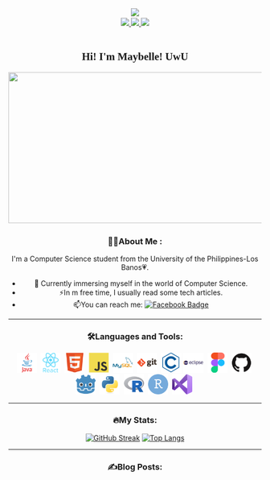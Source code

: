 

<!--
**Maybeeelle/Maybeeelle** is a ✨ _special_ ✨ repository because its `README.md` (this file) appears on your GitHub profile.

Here are some ideas to get you started:

- 🔭 I’m currently working on ...
- 🌱 I’m currently learning ...
- 👯 I’m looking to collaborate on ...
- 🤔 I’m looking for help with ...
- 💬 Ask me about ...
- 📫 How to reach me: ...
- 😄 Pronouns: ...
- ⚡ Fun fact: ...
-->

<div id="header" align="center" >
  <img src= "https://i.pinimg.com/originals/fe/f8/65/fef865f1df5fa7bfefafaa56f4d7aaec.gif" width="120"/>
  <div id="badges">
    <a href="https://www.facebook.com/maybelle.quidespatetico">
      <img src="https://img.shields.io/badge/%20Facebook-20B2AA?logo=facebook&logoColor=white&color=blue&style=for-the-badge" >
    </a>
    <a href="https://www.linkedin.com/in/maybelle-patetico-026a202a2/">
      <img src="https://img.shields.io/badge/%20LinkedIn-20B2AA?logo=linkedIn&logoColor=white&color=purple&style=for-the-badge">
    </a>
    <a href="https://www.instagram.com/maiblynnn/">
      <img src="https://img.shields.io/badge/%20Instagram-20B2AA?logo=instagram&logoColor=white&color=blue&style=for-the-badge">
    </a>
  </div>
  <img src="https://komarev.com/ghpvc/?username=Maybeeelle&style=flat-square&color=blue" alt=""/>
  <h2 style="font-family: cursive;">Hi! I'm Maybelle! UwU</h2>
</div>
<div align="center">
  <img src="https://64.media.tumblr.com/ece89fcb5b72631cf76c1f517f9b9098/9fa2d86d31636773-d7/s500x750/ac9a600be2e7626f502e282d42cc7aa6816c6b06.gifv" width="600" height="300"/>
  
### 👩‍💻About Me :
I'm a Computer Science student from the University of the Philippines-Los Banos💗.
 - 🌱 Currently immersing myself in the world of Computer Science.
 - ⚡In m free time, I usually read some tech articles.
 - 📫You can reach me: [![Facebook Badge](https://img.shields.io/badge/%20Facebook-20B2AA?logo=facebook&logoColor=white&color=blue&style=flat)](https://www.facebook.com/maybelle.quidespatetico)
_ _ _

### 🛠️Languages and Tools:
<div>
  <img src="https://github.com/devicons/devicon/blob/master/icons/java/java-original-wordmark.svg" title="Java" alt="Java" width="40" height="40"/>&nbsp;
  <img src="https://github.com/devicons/devicon/blob/master/icons/react/react-original-wordmark.svg" title="React" alt="React" width="40" height="40"/>&nbsp;
  <img src="https://github.com/devicons/devicon/blob/master/icons/html5/html5-original.svg" title="HTML5" alt="HTML" width="40" height="40"/>&nbsp;
  <img src="https://github.com/devicons/devicon/blob/master/icons/javascript/javascript-original.svg" title="JavaScript" alt="JavaScript" width="40" height="40"/>&nbsp;
  <img src="https://github.com/devicons/devicon/blob/master/icons/mysql/mysql-original-wordmark.svg" title="MySQL"  alt="MySQL" width="40" height="40"/>&nbsp;
  <img src="https://github.com/devicons/devicon/blob/master/icons/git/git-original-wordmark.svg" title="Git" **alt="Git" width="40" height="40"/>&nbsp;
  <img src="https://github.com/devicons/devicon/blob/master/icons/c/c-line.svg" title="C" alt="C" width="40" height="40"/&nbsp;>
  <img src="https://github.com/devicons/devicon/blob/master/icons/eclipse/eclipse-original-wordmark.svg" title="Eclipse" alt="Eclipse" width="40" height="40"/>&nbsp;
   <img src="https://github.com/devicons/devicon/blob/master/icons/figma/figma-original.svg" title="fxgl" alt="FSGL" width="40" height="40"/>&nbsp;
   <img src="https://github.com/devicons/devicon/blob/master/icons/github/github-original.svg" title="github" alt="github" width="40" height="40"/>&nbsp;
   <img src="https://github.com/devicons/devicon/blob/master/icons/godot/godot-original.svg" title="godot" alt="godot" width="40" height="40"/>&nbsp;
   <img src="https://github.com/devicons/devicon/blob/master/icons/python/python-original.svg" title="python" alt="python" width="40" height="40"/>&nbsp;
   <img src="https://github.com/devicons/devicon/blob/master/icons/r/r-original.svg" title="R" alt="r" width="40" height="40"/>&nbsp;
   <img src="https://github.com/devicons/devicon/blob/master/icons/rstudio/rstudio-original.svg" title="RStudio" alt="rstudio" width="40" height="40"/>&nbsp;
   <img src="https://github.com/devicons/devicon/blob/master/icons/visualstudio/visualstudio-original.svg" title="VSCode" alt="vscode" width="40" height="40"/>&nbsp;

</div>

_ _ _

### 🔥My Stats:
[![GitHub Streak](http://github-readme-streak-stats.herokuapp.com?user=Maybeeelle&theme=jolly&background=000000)](https://git.io/streak-stats)
[![Top Langs](https://github-readme-stats.vercel.app/api/top-langs/?username=Maybeeelle&theme=jolly&background=000000)](https://github.com/anuraghazra/github-readme-stats)
_ _ _

### ✍️Blog Posts:
<!-- BLOG-POST-LIST:START -->
<!-- BLOG-POST-LIST:END -->
</div>








